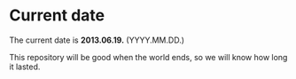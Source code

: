 # Current date

The current date is **2013.06.19.** (YYYY.MM.DD.)

This repository will be good when the world ends, so we will know how long it lasted.